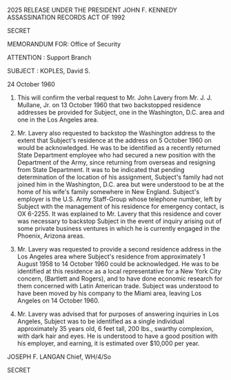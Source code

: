2025 RELEASE UNDER THE PRESIDENT JOHN F. KENNEDY ASSASSINATION RECORDS ACT OF 1992

SECRET

MEMORANDUM FOR: Office of Security

ATTENTION : Support Branch

SUBJECT : KOPLES, David S.

24 October 1960

1. This will confirm the verbal request to Mr. John Lavery from Mr. J. J. Mullane, Jr. on 13 October 1960 that two backstopped residence addresses be provided for Subject, one in the Washington, D.C. area and one in the Los Angeles area.

2. Mr. Lavery also requested to backstop the Washington address to the extent that Subject's residence at the address on 5 October 1960 on would be acknowledged. He was to be identified as a recently returned State Department employee who had secured a new position with the Department of the Army, since returning from overseas and resigning from State Department. It was to be indicated that pending determination of the location of his assignment, Subject's family had not joined him in the Washington, D.C. area but were understood to be at the home of his wife's family somewhere in New England. Subject's employer is the U.S. Army Staff-Group whose telephone number, left by Subject with the management of his residence for emergency contact, is OX 6-2255. It was explained to Mr. Lavery that this residence and cover was necessary to backstop Subject in the event of inquiry arising out of some private business ventures in which he is currently engaged in the Phoenix, Arizona areas.

3. Mr. Lavery was requested to provide a second residence address in the Los Angeles area where Subject's residence from approximately 1 August 1958 to 14 October 1960 could be acknowledged. He was to be identified at this residence as a local representative for a New York City concern, (Bartlett and Rogers), and to have done economic research for them concerned with Latin American trade. Subject was understood to have been moved by his company to the Miami area, leaving Los Angeles on 14 October 1960.

4. Mr. Lavery was advised that for purposes of answering inquiries in Los Angeles, Subject was to be identified as a single individual approximately 35 years old, 6 feet tall, 200 lbs., swarthy complexion, with dark hair and eyes. He is understood to have a good position with his employer, and earning, it is estimated over $10,000 per year.

JOSEPH F. LANGAN
Chief, WH/4/So

SECRET
